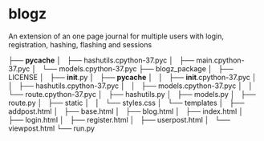 # blogz
An extension of an one page journal for multiple users with login, registration, hashing, flashing and sessions

├── __pycache__
│   ├── hashutils.cpython-37.pyc
│   ├── main.cpython-37.pyc
│   └── models.cpython-37.pyc
├── blogz_package
│   ├── LICENSE
│   ├── __init__.py
│   ├── __pycache__
│   │   ├── __init__.cpython-37.pyc
│   │   ├── hashutils.cpython-37.pyc
│   │   ├── models.cpython-37.pyc
│   │   └── route.cpython-37.pyc
│   ├── hashutils.py
│   ├── models.py
│   ├── route.py
│   ├── static
│   │   └── styles.css
│   └── templates
│       ├── addpost.html
│       ├── base.html
│       ├── blog.html
│       ├── index.html
│       ├── login.html
│       ├── register.html
│       ├── userpost.html
│       └── viewpost.html
└── run.py
